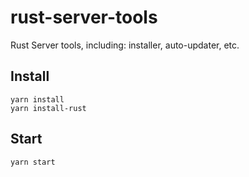 # rust-server-tools
Rust Server tools, including: installer, auto-updater, etc.


## Install

```
yarn install
yarn install-rust
```

## Start

```
yarn start
```
